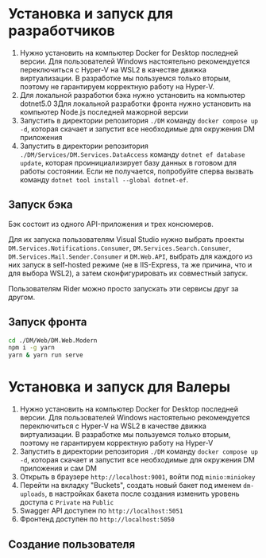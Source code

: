 # Установка и запуск для разработчиков

1. Нужно установить на компьютер Docker for Desktop последней версии. Для пользователей Windows настоятельно рекомендуется переключиться с Hyper-V на WSL2 в качестве движка виртуализации. В разработке мы пользуемся только вторым, поэтому не гарантируем корректную работу на Hyper-V.
2. Для локальной разработки бэка нужно установить на компьютер dotnet5.0
3Для локальной разработки фронта нужно установить на компьютер Node.js последней мажорной версии
3. Запустить в директории репозитория `./DM` команду `docker compose up -d`, которая скачает и запустит все необходимые для окружения DM приложения
4. Запустить в директории репозитория `./DM/Services/DM.Services.DataAccess` команду `dotnet ef database update`, которая проинициализирует базу данных в готовом для работы состоянии. Если не получается, попробуйте сперва вызвать команду `dotnet tool install --global dotnet-ef`.

## Запуск бэка

Бэк состоит из одного API-приложения и трех консюмеров. 

Для их запуска пользователям Visual Studio нужно выбрать проекты `DM.Services.Notifications.Consumer`, `DM.Services.Search.Consumer`, `DM.Services.Mail.Sender.Consumer` и `DM.Web.API`, выбрать для каждого из них запуск в self-hosted режиме (не в IIS-Express, та же причина, что и для выбора WSL2), а затем сконфигурировать их совместный запуск.

Пользователям Rider можно просто запускать эти сервисы друг за другом.

## Запуск фронта

```bash
cd ./DM/Web/DM.Web.Modern
npm i -g yarn
yarn & yarn run serve
```

# Установка и запуск для Валеры

1. Нужно установить на компьютер Docker for Desktop последней версии. Для пользователей Windows настоятельно рекомендуется переключиться с Hyper-V на WSL2 в качестве движка виртуализации. В разработке мы пользуемся только вторым, поэтому не гарантируем корректную работу на Hyper-V
2. Запустить в директории репозитория `./DM` команду `docker compose up -d`, которая скачает и запустит все необходимые для окружения DM приложения и сам DM
3. Открыть в браузере `http://localhost:9001`, войти под `minio:miniokey`
4. Перейти на вкладку "Buckets", создать новый бакет под именем `dm-uploads`, в настройках бакета после создания изменить уровень доступа с `Private` на `Public`
5. Swagger API доступен по `http://localhost:5051`
6. Фронтенд доступен по `http://localhost:5050`

## Создание пользователя